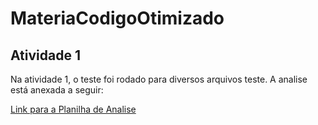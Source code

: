 # MateriaCodigoOtimizado


<h2>Atividade 1</h2>

Na atividade 1, o teste foi rodado para diversos arquivos teste. A analise está anexada a seguir:

[Link para a Planilha de Analise](https://docs.google.com/spreadsheets/d/1ySy0HpobjImWg-pCt-8TMApywm3Osy4GrlAlb6lNtZk/edit?usp=sharing)
